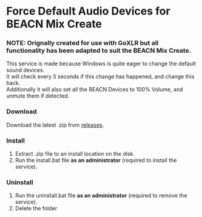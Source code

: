 # Force Default Audio Devices for BEACN Mix Create

### NOTE: Orignally created for use with GoXLR but all functionality has been adapted to suit the BEACN Mix Create.

This service is made because Windows is quite eager to change the default sound devices. <br />
It will check every 5 seconds if this change has happened, and change this back.<br />
Additionally it will also set all the BEACN Devices to 100% Volume, and unmute them if detected.

### Download

Download the latest .zip from [releases](https://github.com/GinjahWolf92/BEACN-Mix-Create-Force-Default/releases).

### Install

1. Extract .zip file to an install location on the disk.
2. Run the install.bat file **as an administrator** (required to install the service).

### Uninstall

1. Run the uninstall.bat file **as an administrator** (required to remove the service).
2. Delete the folder
